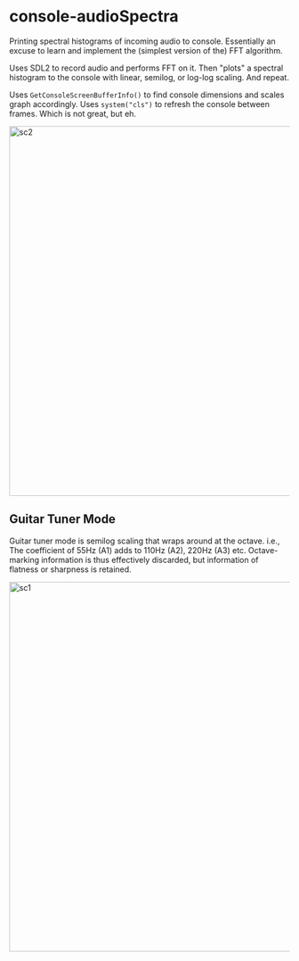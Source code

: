 # console-audioSpectra
Printing spectral histograms of incoming audio to console.
Essentially an excuse to learn and implement the (simplest version of the) FFT algorithm.

Uses SDL2 to record audio and performs FFT on it. Then "plots" a spectral histogram to the console with linear, semilog, or log-log scaling. And repeat.

Uses `GetConsoleScreenBufferInfo()` to find console dimensions and scales graph accordingly. Uses `system("cls")` to refresh the console between frames. Which is not great, but eh.

<img width="663" alt="sc2" src="https://github.com/RandomVertebrate/console-audioSpectra/assets/54997017/afde5d69-ce84-4a63-a891-2932ca87a1c1">

## Guitar Tuner Mode
Guitar tuner mode is semilog scaling that wraps around at the octave.
i.e., The coefficient of 55Hz (A1) adds to 110Hz (A2), 220Hz (A3) etc.
Octave-marking information is thus effectively discarded, but information of flatness or sharpness is retained.

<img width="663" alt="sc1" src="https://github.com/RandomVertebrate/console-audioSpectra/assets/54997017/2e570cc0-9821-4324-b7a0-697a37705966">
